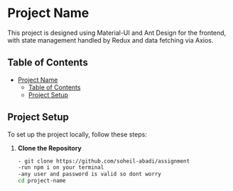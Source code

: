# Project Name

This project is designed using Material-UI and Ant Design for the frontend, with state management handled by Redux and data fetching via Axios. 

## Table of Contents

- [Project Name](#project-name)
  - [Table of Contents](#table-of-contents)
  - [Project Setup](#project-setup)

## Project Setup

To set up the project locally, follow these steps:

1. **Clone the Repository**

   ```bash
   - git clone https://github.com/soheil-abadi/assignment
   -run npm i on your terminal 
   -any user and password is valid so dont worry
   cd project-name
